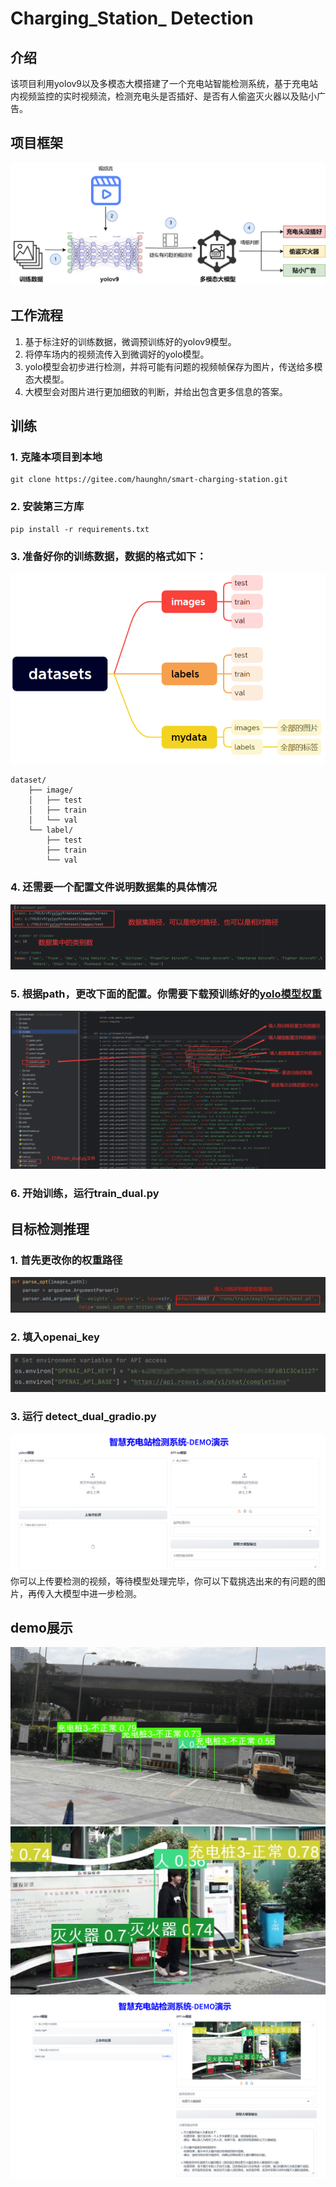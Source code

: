 # Charging_Station_ Detection

## 介绍
该项目利用yolov9以及多模态大模搭建了一个充电站智能检测系统，基于充电站内视频监控的实时视频流，检测充电头是否插好、是否有人偷盗灭火器以及贴小广告。

## 项目框架
![工作流程](./pic/智能充电桩检测.png)

## 工作流程
1. 基于标注好的训练数据，微调预训练好的yolov9模型。<br>
2. 将停车场内的视频流传入到微调好的yolo模型。<br>
3. yolo模型会初步进行检测，并将可能有问题的视频帧保存为图片，传送给多模态大模型。<br>
4. 大模型会对图片进行更加细致的判断，并给出包含更多信息的答案。

## 训练

### 1.  克隆本项目到本地

```
git clone https://gitee.com/haunghn/smart-charging-station.git
```

### 2.  安装第三方库

```
pip install -r requirements.txt
```

### 3. 准备好你的训练数据，数据的格式如下：

![数据格式](/pic/dataset_format.png)

```plaintext
dataset/
    ├── image/
    │   ├── test
    │   ├── train
    │   └── val
    └── label/
        ├── test
        ├── train
        └── val
```

### 4. 还需要一个配置文件说明数据集的具体情况
![输入图片说明](pic/yaml.png)

### 5. 根据path，更改下面的配置。你需要下载预训练好的[yolo模型权重](https://github.com/WongKinYiu/yolov9/releases/download/v0.1/yolov9-c.pt)

![输入图片说明](pic/train.png)

### 6. 开始训练，运行train_dual.py

## 目标检测推理
### 1. 首先更改你的权重路径
![输入图片说明](pic/detection.png)
### 2. 填入openai_key
![输入图片说明](pic/apikey.png)
### 3. 运行 detect_dual_gradio.py
![输入图片说明](pic/gradio.png)
你可以上传要检测的视频，等待模型处理完毕，你可以下载挑选出来的有问题的图片，再传入大模型中进一步检测。
## demo展示
![输入图片说明](20240408_111854/%E4%B8%8D%E6%AD%A3%E5%B8%B8%E5%85%85%E7%94%B5_10.jpg)
![输入图片说明](pic/fire.png)
![输入图片说明](pic/result.png)
